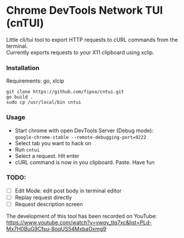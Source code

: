 # Chrome DevTools Network TUI (cnTUI)

Little cli/tui tool to export HTTP requests to cURL commands from the terminal.  
Currently exports requests to your X11 clipboard using xclip. 
  
### Installation
Requirements: go, xlcip  
  
`git clone https://github.com/fipso/cntui.git`  
`go build .`  
`sudo cp /usr/local/bin cntui`  
  
### Usage
- Start chrome with open DevTools Server (Debug mode):  
  `google-chrome-stable --remote-debugging-port=9222`  
- Select tab you want to hack on  
- Run `cntui`  
- Select a request. Hit enter
- cURL command is now in you clipboard. Paste. Have fun

### TODO:
- [ ] Edit Mode: edit post body in terminal editor
- [ ] Replay request directly
- [ ] Request description screen

The development of this tool has been recorded on YouTube:  
https://www.youtube.com/watch?v=ywqy_tIq7xc&list=PLd-Mx7H0BuG9Cfsu-8oqUS54MxbaOxmg9
